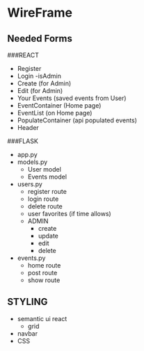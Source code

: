 # WireFrame

## Needed Forms
###REACT
- Register
- Login
    -isAdmin
- Create (for Admin)
- Edit (for Admin)
- Your Events (saved events from User)
- EventContainer (Home page)
- EventList (on Home page)
- PopulateContainer (api populated events)
- Header

###FLASK
- app.py
- models.py
    - User model
    - Events model
- users.py
    - register route
    - login route
    - delete route
    - user favorites (if time allows)
    - ADMIN
        - create  
        - update
        - edit
        - delete
- events.py
    - home route
    - post route
    - show route
    
## STYLING
- semantic ui react
    - grid
- navbar
- CSS
